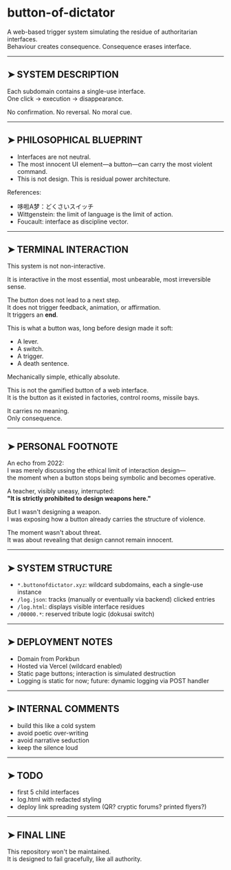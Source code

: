 # button-of-dictator

A web-based trigger system simulating the residue of authoritarian interfaces.  
Behaviour creates consequence. Consequence erases interface.

---

## ➤ SYSTEM DESCRIPTION

Each subdomain contains a single-use interface.  
One click → execution → disappearance.

No confirmation. No reversal. No moral cue.

---

## ➤ PHILOSOPHICAL BLUEPRINT

- Interfaces are not neutral.
- The most innocent UI element—a button—can carry the most violent command.
- This is not design. This is residual power architecture.

References:
- 哆啦A梦：どくさいスイッチ
- Wittgenstein: the limit of language is the limit of action.
- Foucault: interface as discipline vector.

---

## ➤ TERMINAL INTERACTION

This system is not non-interactive.

It is interactive in the most essential, most unbearable, most irreversible sense.

The button does not lead to a next step.  
It does not trigger feedback, animation, or affirmation.  
It triggers an **end**.

This is what a button was, long before design made it soft:

- A lever.  
- A switch.  
- A trigger.  
- A death sentence.

Mechanically simple, ethically absolute.

This is not the gamified button of a web interface.  
It is the button as it existed in factories, control rooms, missile bays.

It carries no meaning.  
Only consequence.

---

## ➤ PERSONAL FOOTNOTE

An echo from 2022:  
I was merely discussing the ethical limit of interaction design—  
the moment when a button stops being symbolic and becomes operative.

A teacher, visibly uneasy, interrupted:  
**"It is strictly prohibited to design weapons here."**

But I wasn't designing a weapon.  
I was exposing how a button already carries the structure of violence.

The moment wasn't about threat.  
It was about revealing that design cannot remain innocent.

---

## ➤ SYSTEM STRUCTURE

- `*.buttonofdictator.xyz`: wildcard subdomains, each a single-use instance
- `/log.json`: tracks (manually or eventually via backend) clicked entries
- `/log.html`: displays visible interface residues
- `/00000.*`: reserved tribute logic (dokusai switch)

---

## ➤ DEPLOYMENT NOTES

- Domain from Porkbun  
- Hosted via Vercel (wildcard enabled)  
- Static page buttons; interaction is simulated destruction  
- Logging is static for now; future: dynamic logging via POST handler

---

## ➤ INTERNAL COMMENTS

- build this like a cold system  
- avoid poetic over-writing  
- avoid narrative seduction  
- keep the silence loud

---

## ➤ TODO

- first 5 child interfaces
- log.html with redacted styling
- deploy link spreading system (QR? cryptic forums? printed flyers?)

---

## ➤ FINAL LINE

This repository won't be maintained.  
It is designed to fail gracefully, like all authority.
